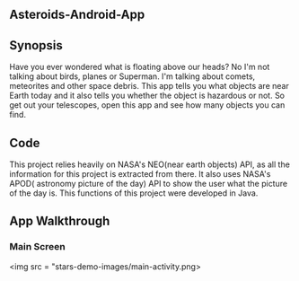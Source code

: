 ## Asteroids-Android-App
## Synopsis

Have you ever wondered what is floating above our heads? No I'm not talking about birds, planes or Superman. I'm talking about comets, meteorites
and other space debris. This app tells you what objects are near Earth today and it also tells you whether the object is hazardous or not.
So get out your telescopes, open this app and see how many objects you can find. 

## Code

This project relies heavily on NASA's NEO(near earth objects) API, as all the information for this project is extracted from there. It also uses 
NASA's APOD( astronomy picture of the day) API to show the user what the picture of the day is.
This functions of this project were developed in Java.  

## App Walkthrough

### Main Screen
<img src = "stars-demo-images/main-activity.png>
